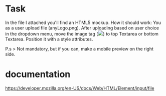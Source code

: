 # Task
In the file I attached you'll find an HTML5 mockup.
How it should work:
You as a user upload file (anyLogo.png).
After uploading based on user choice in the dropdown menu, move the image tag (<img src="anyLogo.png">) to top Textarea or bottom Textarea. Position it with a style attributes.

P.s > Not mandatory, but if you can, make a mobile preview on the right side.


# documentation
https://developer.mozilla.org/en-US/docs/Web/HTML/Element/input/file